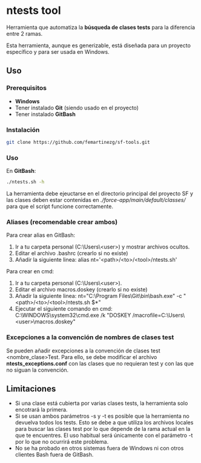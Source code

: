 # ntests tool

Herramienta que automatiza la **búsqueda de clases tests** para la diferencia entre 2 ramas.

Esta herramienta, aunque es generizable, está diseñada para un proyecto específico y para ser usada en Windows.

## Uso

### Prerequisitos
- **Windows**
- Tener instalado **Git** (siendo usado en el proyecto)
- Tener instalado **GitBash**

### Instalación

```sh
git clone https://github.com/femartinezg/sf-tools.git
```

### Uso

En **GitBash**:
```sh
./ntests.sh -h
```

La herramienta debe ejeuctarse en el directorio principal del proyecto SF y las clases deben estar contenidas en *./force-app/main/default/classes/* para que el script funcione correctamente.

### Aliases (recomendable crear ambos)

Para crear alias en GitBash:

1. Ir a tu carpeta personal (C:\Users\\\<user>) y mostrar archivos ocultos.
2. Editar el archivo .bashrc (crearlo si no existe)
3. Añadir la siguiente linea: alias nt='\<path>/\<to>/\<tool>/ntests.sh'

Para crear en cmd:

1. Ir a tu carpeta personal (C:\Users\\\<user>).
2. Editar el archivo macros.doskey (crearlo si no existe)
3. Añadir la siguiente linea: nt="C:\Program Files\Git\bin\bash.exe" -c "\<path>/\<to>/\<tool>/ntests.sh $*"
4. Ejecutar el siguiente comando en cmd: C:\WINDOWS\system32\cmd.exe /k "DOSKEY /macrofile=C:\Users\\\<user>\macros.doskey"

### Excepciones a la convención de nombres de clases test

Se pueden añadir excepciones a la convención de clases test <nombre_clase>Test.
Para ello, se debe modificar el archivo **ntests_exceptions.conf** con las clases
que no requieran test y con las que no siguan la convención.

## Limitaciones

- Si una clase está cubierta por varias clases tests, la herramienta solo encotrará la primera.
- Si se usan ambos parámetros -s y -t es posible que la herramienta no devuelva todos los tests. Esto se debe a que utiliza los archivos locales para buscar las clases test por lo que depende de la rama actual en la que te encuentres. El uso habitual será únicamente con el parámetro -t por lo que no ocurrirá este problema.
- No se ha probado en otros sistemas fuera de Windows ni con otros clientes Bash fuera de GitBash.